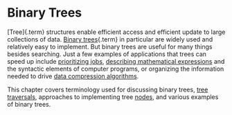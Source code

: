 
# Binary Trees

[Tree]{.term} structures enable efficient
access and efficient update to large collections of data.
[Binary trees](#binary-tree){.term} in
particular are widely used and relatively easy to implement. But binary
trees are useful for many things besides searching. Just a few examples
of applications that trees can speed up include
[prioritizing jobs](#priority-queues),
[describing mathematical expressions](#binary-tree-node-implementations)
and the syntactic elements of computer programs, or
organizing the information needed to drive
[data compression algorithms](#huffman-coding-trees-optional).

This chapter covers terminology used for discussing binary trees,
[tree traversals](#binary-tree-traversals),
approaches to implementing tree [nodes](#binary-tree-node-implementations), 
and various examples of binary trees.
